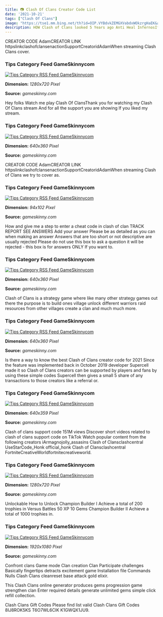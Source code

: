 ```yaml
---
title: 📷 Clash Of Clans Creator Code List
date: '2021-10-21'
tags: ["Clash Of Clans"]
image: "https://tse1.mm.bing.net/th?id=OIP.VYBdvkZEMGXVabdxWOkzrgHaEK&amp;pid=15.1"
description: HOW Clash of Clans looked 5 Years ago Anti Heal InfernosIf you guys would like to support me and my channel make sure to use Creator Code iTzu works in.
---
```




CREATOR CODE AdamCREATOR LINK httpslinkclashofclansenactionSupportCreatoridAdamWhen streaming Clash Clans cover.



### Tips Category Feed GameSkinnycom

[![Tips Category RSS Feed  GameSkinnycom](https://res.cloudinary.com/lmn/image/upload/e_sharpen:100/f_auto,fl_lossy,q_auto/v1/gameskinnyc/q/u/a/quality-fin-monster-hunter-rise-ee051.jpg)](https://res.cloudinary.com/lmn/image/upload/e_sharpen:100/f_auto,fl_lossy,q_auto/v1/gameskinnyc/q/u/a/quality-fin-monster-hunter-rise-ee051.jpg)


**Dimension:** _1280x720 Pixel_ 

**Source:** _gameskinny.com_ 


Hey folks Watch me play Clash Of ClansThank you for watching my Clash Of Clans stream And for all the support you are showing If you liked my stream.


### Tips Category Feed GameSkinnycom

[![Tips Category RSS Feed  GameSkinnycom](https://res.cloudinary.com/lmn/image/upload/c_limit,h_360,w_640/e_sharpen:100/f_auto,fl_lossy,q_auto/v1/gameskinnyc/a/n/d/and-f31e0.jpg)](https://res.cloudinary.com/lmn/image/upload/c_limit,h_360,w_640/e_sharpen:100/f_auto,fl_lossy,q_auto/v1/gameskinnyc/a/n/d/and-f31e0.jpg)


**Dimension:** _640x360 Pixel_ 

**Source:** _gameskinny.com_ 


CREATOR CODE AdamCREATOR LINK httpslinkclashofclansenactionSupportCreatoridAdamWhen streaming Clash of Clans we try to cover as.


### Tips Category Feed GameSkinnycom

[![Tips Category RSS Feed  GameSkinnycom](https://res.cloudinary.com/lmn/image/upload/c_limit,h_360,w_640/e_sharpen:100/f_auto,fl_lossy,q_auto/v1/gameskinnyc/0/0/2/002-53fb0.png)](https://res.cloudinary.com/lmn/image/upload/c_limit,h_360,w_640/e_sharpen:100/f_auto,fl_lossy,q_auto/v1/gameskinnyc/0/0/2/002-53fb0.png)


**Dimension:** _94x102 Pixel_ 

**Source:** _gameskinny.com_ 


How and give me a step to enter a cheat code in clash of clan TRACK REPORT SEE ANSWERS Add your answer Please be as detailed as you can when making an answer Answers that are too short or not descriptive are usually rejected Please do not use this box to ask a question it will be rejected - this box is for answers ONLY If you want to.


### Tips Category Feed GameSkinnycom

[![Tips Category RSS Feed  GameSkinnycom](https://res.cloudinary.com/lmn/image/upload/c_limit,h_360,w_640/e_sharpen:100/f_auto,fl_lossy,q_auto/v1/gameskinnyc/g/r/i/grindhouse-86b7a.jpg)](https://res.cloudinary.com/lmn/image/upload/c_limit,h_360,w_640/e_sharpen:100/f_auto,fl_lossy,q_auto/v1/gameskinnyc/g/r/i/grindhouse-86b7a.jpg)


**Dimension:** _640x360 Pixel_ 

**Source:** _gameskinny.com_ 


Clash of Clans is a strategy game where like many other strategy games out there the purpose is to build ones village unlock different warriors raid resources from other villages create a clan and much much more.


### Tips Category Feed GameSkinnycom

[![Tips Category RSS Feed  GameSkinnycom](https://res.cloudinary.com/lmn/image/upload/c_limit,h_360,w_640/e_sharpen:100/f_auto,fl_lossy,q_auto/v1/gameskinnyc/m/o/n/monster-hunter-piercing-claw-e205b.png)](https://res.cloudinary.com/lmn/image/upload/c_limit,h_360,w_640/e_sharpen:100/f_auto,fl_lossy,q_auto/v1/gameskinnyc/m/o/n/monster-hunter-piercing-claw-e205b.png)


**Dimension:** _640x360 Pixel_ 

**Source:** _gameskinny.com_ 


Is there a way to know the best Clash of Clans creator code for 2021 Since the feature was implemented back in October 2019 developer Supercell made it so Clash of Clans creators can be supported by players and fans by using these simple codes Supercell then gives a small 5 share of any transactions to those creators like a referral or.


### Tips Category Feed GameSkinnycom

[![Tips Category RSS Feed  GameSkinnycom](https://res.cloudinary.com/lmn/image/upload/c_limit,h_360,w_640/e_sharpen:100/f_auto,fl_lossy,q_auto/v1/gameskinnyc/u/s/i/using-weapon-leech-a6b8d.png)](https://res.cloudinary.com/lmn/image/upload/c_limit,h_360,w_640/e_sharpen:100/f_auto,fl_lossy,q_auto/v1/gameskinnyc/u/s/i/using-weapon-leech-a6b8d.png)


**Dimension:** _640x359 Pixel_ 

**Source:** _gameskinny.com_ 


Clash of clans support code 151M views Discover short videos related to clash of clans support code on TikTok Watch popular content from the following creators iArmagnojolly_assasins Clash of Clansclashcentral UseStarCode_Honk official_honk Clash of Clansclashcentral FortniteCreativeWorldfortnitecreativeworld.


### Tips Category Feed GameSkinnycom

[![Tips Category RSS Feed  GameSkinnycom](https://res.cloudinary.com/lmn/image/upload/e_sharpen:100/f_auto,fl_lossy,q_auto/v1/gameskinnyc/p/i/o/pioneers-olive-town-best-winter-crops-2f260.jpg)](https://res.cloudinary.com/lmn/image/upload/e_sharpen:100/f_auto,fl_lossy,q_auto/v1/gameskinnyc/p/i/o/pioneers-olive-town-best-winter-crops-2f260.jpg)


**Dimension:** _1280x720 Pixel_ 

**Source:** _gameskinny.com_ 


Unlockable How to Unlock Champion Builder I Achieve a total of 200 trophies in Versus Battles 50 XP 10 Gems Champion Builder II Achieve a total of 1000 trophies in.


### Tips Category Feed GameSkinnycom

[![Tips Category RSS Feed  GameSkinnycom](https://res.cloudinary.com/lmn/image/upload/e_sharpen:100/f_auto,fl_lossy,q_auto/v1/gameskinnyc/6/4/6/64607076b77b53d.jpg)](https://res.cloudinary.com/lmn/image/upload/e_sharpen:100/f_auto,fl_lossy,q_auto/v1/gameskinnyc/6/4/6/64607076b77b53d.jpg)


**Dimension:** _1920x1080 Pixel_ 

**Source:** _gameskinny.com_ 



Confront clans Game mode Clan creation Clan Participate challenges Basically fingertips detracts excitement game Installation file Commands Nulls Clash Clans cleanreset base attack gold elixir.


This Clash Clans online generator produces gems progression game strengthen clan Enter required details generate unlimited gems simple click refill collection.


Clash Clans Gift Codes Please find list valid Clash Clans Gift Codes 8IJ8ROK5KS T6O7WL6CIK K1GWQX1JU9.




